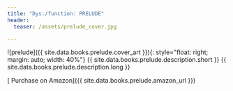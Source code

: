 ```yaml
---
title: "Dys:/function: PRELUDE"
header:
  teaser: /assets/prelude_cover.jpg

---
```


![prelude]({{ site.data.books.prelude.cover_art }}){: style="float: right; margin: auto; width: 40%"}
{{ site.data.books.prelude.description.short }}
{{ site.data.books.prelude.description.long }}

 [<i class='fa fa-shopping-cart'></i> Purchase on Amazon]({{ site.data.books.prelude.amazon_url }})

